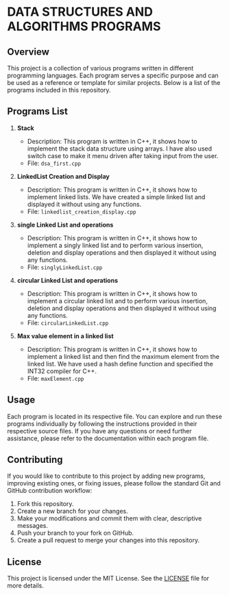 # DATA STRUCTURES AND ALGORITHMS PROGRAMS

## Overview

This project is a collection of various programs written in different programming languages. Each program serves a specific purpose and can be used as a reference or template for similar projects. Below is a list of the programs included in this repository.

## Programs List

1. **Stack**
   - Description: This program is written in C++, it shows how to implement the stack data structure using arrays. I have also used switch case to make it menu driven after taking input from the user.
   - File: `dsa_first.cpp`

2. **LinkedList Creation and Display**
   - Description: This program is written in C++, it shows how to implement linked lists. We have created a simple linked list and displayed it without using any functions.
   - File: `linkedlist_creation_display.cpp`

3. **single Linked List and operations**
   - Description: This program is written in C++, it shows how to implement a singly linked list and to perform various insertion, deletion and display operations and then displayed it without using any functions.
   - File: `singlyLinkedList.cpp`

4. **circular Linked List and operations**

   - Description: This program is written in C++, it shows how to implement a circular linked list and to perform various insertion, deletion and display operations and then displayed it without using any functions.
   - File: `circularLinkedList.cpp`

5. **Max value element in a linked list**

   - Description: This program is written in C++, it shows how to implement a linked list and then find the maximum element from the linked list. We have used a hash define function and specified the INT32 compiler for C++.
   - File: `maxElement.cpp`



## Usage

Each program is located in its respective file. You can explore and run these programs individually by following the instructions provided in their respective source files. If you have any questions or need further assistance, please refer to the documentation within each program file.

## Contributing

If you would like to contribute to this project by adding new programs, improving existing ones, or fixing issues, please follow the standard Git and GitHub contribution workflow:

1. Fork this repository.
2. Create a new branch for your changes.
3. Make your modifications and commit them with clear, descriptive messages.
4. Push your branch to your fork on GitHub.
5. Create a pull request to merge your changes into this repository.

## License

This project is licensed under the MIT License. See the [LICENSE](LICENSE) file for more details.

